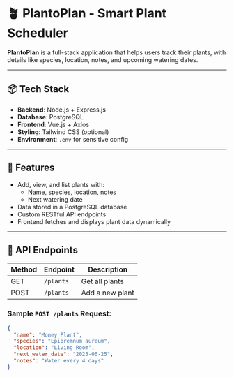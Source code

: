 # 🪴 PlantoPlan - Smart Plant Scheduler

**PlantoPlan** is a full-stack application that helps users track their plants, with details like species, location, notes, and upcoming watering dates.

---

## 📦 Tech Stack

- **Backend**: Node.js + Express.js
- **Database**: PostgreSQL
- **Frontend**: Vue.js + Axios
- **Styling**: Tailwind CSS (optional)
- **Environment**: `.env` for sensitive config

---

## 🧠 Features

- Add, view, and list plants with:
  - Name, species, location, notes
  - Next watering date
- Data stored in a PostgreSQL database
- Custom RESTful API endpoints
- Frontend fetches and displays plant data dynamically

---

## 🔌 API Endpoints

| Method | Endpoint         | Description             |
|--------|------------------|-------------------------|
| GET    | `/plants`        | Get all plants          |
| POST   | `/plants`        | Add a new plant         |

### Sample `POST /plants` Request:
```json
{
  "name": "Money Plant",
  "species": "Epipremnum aureum",
  "location": "Living Room",
  "next_water_date": "2025-06-25",
  "notes": "Water every 4 days"
}
